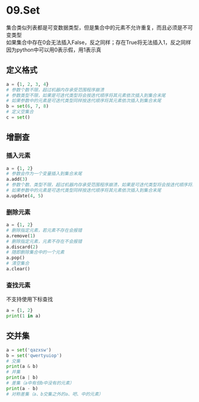 # 09.Set

集合类似列表都是可变数据类型，但是集合中的元素不允许重复，而且必须是不可变类型  
如果集合中存在0会无法插入False，反之同样；存在True将无法插入1，反之同样  
因为python中可以用0表示假，用1表示真

## 定义格式

```python
a = {1, 2, 3, 4}
# 参数个数不限，超过机器内存承受范围程序崩溃
# 参数类型不限，如果是可迭代类型将会按迭代顺序将其元素依次插入到集合末尾
# 如果参数中的元素是可迭代类型同样按迭代顺序将其元素依次插入到集合末尾
b = set(6, 7, 8)
# 定义空集合
c = set()
```

## 增删查

### 插入元素

```python
a = {1, 2}
# 参数会作为一个变量插入到集合末尾
a.add(3)
# 参数个数、类型不限，超过机器内存承受范围程序崩溃，如果是可迭代类型将会按迭代顺序将其元素依次插入到集合末尾
# 如果参数中的元素是可迭代类型同样按迭代顺序将其元素依次插入到集合末尾
a.update(4, 5)
```

### 删除元素

```python
a = {1, 2}
# 删除指定元素，若元素不存在会报错
a.remove(1)
# 删除指定元素，元素不存在不会报错
a.discard(2)
# 随即删除集合中的一个元素
a.pop()
# 清空集合
a.clear()
```

### 查找元素

不支持使用下标查找

```py
a = {1, 2}
print(1 in a)
```

## 交并集

```py
a = set('qazxsw')
b = set('qwertyuiop')
# 交集
print(a & b)
# 并集
print(a | b)
# 差集（a中有但b中没有的元素）
print(a - b)
# 对称差集（a、b交集之外的a、吧、中的元素）
```

